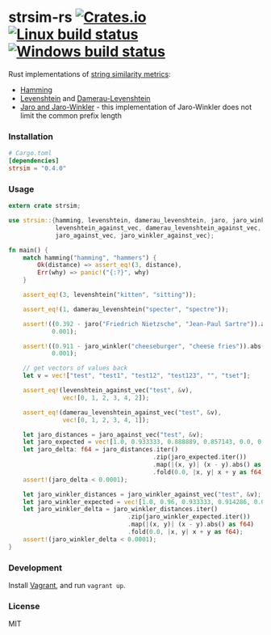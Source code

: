 # strsim-rs [![Crates.io](https://img.shields.io/crates/v/strsim.svg)](https://crates.io/crates/strsim) [![Linux build status](https://travis-ci.org/dguo/strsim-rs.svg?branch=master)](https://travis-ci.org/dguo/strsim-rs) [![Windows build status](https://ci.appveyor.com/api/projects/status/ggue6i785618a39w?svg=true)](https://ci.appveyor.com/project/dguo/strsim-rs)

Rust implementations of [string similarity metrics]:
  - [Hamming]
  - [Levenshtein] and [Damerau-Levenshtein]
  - [Jaro and Jaro-Winkler] - this implementation of Jaro-Winkler does not limit the common prefix length

### Installation

```toml
# Cargo.toml
[dependencies]
strsim = "0.4.0"
```

### Usage

```rust
extern crate strsim;

use strsim::{hamming, levenshtein, damerau_levenshtein, jaro, jaro_winkler,
             levenshtein_against_vec, damerau_levenshtein_against_vec,
             jaro_against_vec, jaro_winkler_against_vec};

fn main() {
    match hamming("hamming", "hammers") {
        Ok(distance) => assert_eq!(3, distance),
        Err(why) => panic!("{:?}", why)
    }

    assert_eq!(3, levenshtein("kitten", "sitting"));

    assert_eq!(1, damerau_levenshtein("specter", "spectre"));

    assert!((0.392 - jaro("Friedrich Nietzsche", "Jean-Paul Sartre")).abs() <
            0.001);

    assert!((0.911 - jaro_winkler("cheeseburger", "cheese fries")).abs() <
            0.001);

    // get vectors of values back
    let v = vec!["test", "test1", "test12", "test123", "", "tset"];

    assert_eq!(levenshtein_against_vec("test", &v),
               vec![0, 1, 2, 3, 4, 2]);

    assert_eq!(damerau_levenshtein_against_vec("test", &v),
               vec![0, 1, 2, 3, 4, 1]);

    let jaro_distances = jaro_against_vec("test", &v);
    let jaro_expected = vec![1.0, 0.933333, 0.888889, 0.857143, 0.0, 0.916667];
    let jaro_delta: f64 = jaro_distances.iter()
                                        .zip(jaro_expected.iter())
                                        .map(|(x, y)| (x - y).abs() as f64)
                                        .fold(0.0, |x, y| x + y as f64);
    assert!(jaro_delta < 0.0001);

    let jaro_winkler_distances = jaro_winkler_against_vec("test", &v);
    let jaro_winkler_expected = vec![1.0, 0.96, 0.933333, 0.914286, 0.0, 0.925];
    let jaro_winkler_delta = jaro_winkler_distances.iter()
                                 .zip(jaro_winkler_expected.iter())
                                 .map(|(x, y)| (x - y).abs() as f64)
                                 .fold(0.0, |x, y| x + y as f64);
    assert!(jaro_winkler_delta < 0.0001);
}
```

### Development

Install [Vagrant](https://www.vagrantup.com), and run `vagrant up`.

### License

MIT

[string similarity metrics]:http://en.wikipedia.org/wiki/String_metric
[Damerau-Levenshtein]:http://en.wikipedia.org/wiki/Damerau%E2%80%93Levenshtein_distance
[Jaro and Jaro-Winkler]:http://en.wikipedia.org/wiki/Jaro%E2%80%93Winkler_distance
[Levenshtein]:http://en.wikipedia.org/wiki/Levenshtein_distance
[Hamming]:http://en.wikipedia.org/wiki/Hamming_distance
